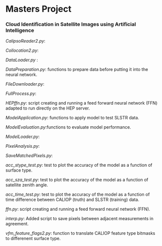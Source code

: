 # Masters Project

### Cloud Identification in Satellite Images using Artificial Intelligence



*CalipsoReader2.py*:


*Collocation2.py*:


*DataLoader.py* :


*DataPreparation.py*: functions to prepare data before putting it into the neural network.


*FileDownloader.py*:  


*FullProcess.py*:  


*HEPffn.py*: script creating and running a feed forward neural network (FFN) adapted to run directly on the HEP server.


*ModelApplication.py*: functions to apply model to test SLSTR data.  


*ModelEvaluation.py*:functions to evaluate model performance.  


*ModelLoader.py*:  


*PixelAnalysis.py*:  


*SaveMatchedPixels.py*:  


*acc_stype_test.py*: test to plot the accuracy of the model as a function of surface type.  


*acc_sza_test.py*: test to plot the accuracy of the model as a function of satellite zenith angle.  


*acc_time_test.py*: test to plot the accuracy of the model as a function of time difference between CALIOP (truth) and SLSTR (training) data.  


*ffn.py*: script creating and running a feed forward neural network (FFN).  


*interp.py*: Added script to save pixels between adjacent measurements in agreement.  


*vfm_feature_flags2.py*: function to translate CALIOP feature type bitmasks to differenent surface type.  
